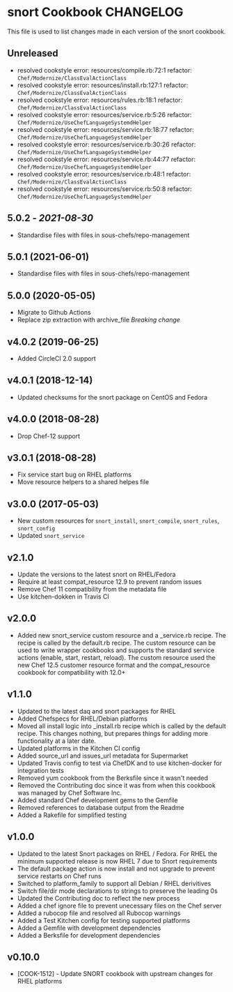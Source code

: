 # snort Cookbook CHANGELOG

This file is used to list changes made in each version of the snort cookbook.

## Unreleased

- resolved cookstyle error: resources/compile.rb:72:1 refactor: `Chef/Modernize/ClassEvalActionClass`
- resolved cookstyle error: resources/install.rb:127:1 refactor: `Chef/Modernize/ClassEvalActionClass`
- resolved cookstyle error: resources/rules.rb:18:1 refactor: `Chef/Modernize/ClassEvalActionClass`
- resolved cookstyle error: resources/service.rb:5:26 refactor: `Chef/Modernize/UseChefLanguageSystemdHelper`
- resolved cookstyle error: resources/service.rb:18:77 refactor: `Chef/Modernize/UseChefLanguageSystemdHelper`
- resolved cookstyle error: resources/service.rb:30:26 refactor: `Chef/Modernize/UseChefLanguageSystemdHelper`
- resolved cookstyle error: resources/service.rb:44:77 refactor: `Chef/Modernize/UseChefLanguageSystemdHelper`
- resolved cookstyle error: resources/service.rb:48:1 refactor: `Chef/Modernize/ClassEvalActionClass`
- resolved cookstyle error: resources/service.rb:50:8 refactor: `Chef/Modernize/UseChefLanguageSystemdHelper`
## 5.0.2 - *2021-08-30*

- Standardise files with files in sous-chefs/repo-management

## 5.0.1 (2021-06-01)

- Standardise files with files in sous-chefs/repo-management

## 5.0.0 (2020-05-05)

- Migrate to Github Actions
- Replace zip extraction with archive_file *Breaking change*

## v4.0.2 (2019-06-25)

- Added CircleCI 2.0 support

## v4.0.1 (2018-12-14)

- Updated checksums for the snort package on CentOS and Fedora

## v4.0.0 (2018-08-28)

- Drop Chef-12 support

## v3.0.1 (2018-08-28)

- Fix service start bug on RHEL platforms
- Move resource helpers to a shared helpes file

## v3.0.0 (2017-05-03)

- New custom resources for `snort_install`, `snort_compile`, `snort_rules`, `snort_config`
- Updated `snort_service`

## v2.1.0

- Update the versions to the latest snort on RHEL/Fedora
- Require at least compat_resource 12.9 to prevent random issues
- Remove Chef 11 compatibility from the metadata file
- Use kitchen-dokken in Travis CI

## v2.0.0

- Added new snort_service custom resource and a _service.rb recipe. The recipe is called by the default.rb recipe. The custom resource can be used to write wrapper cookbooks and supports the standard service actions (enable, start, restart, reload). The custom resource used the new Chef 12.5 customer resource format and the compat_resource cookbook for compatibility with 12.0+

## v1.1.0

- Updated to the latest daq and snort packages for RHEL
- Added Chefspecs for RHEL/Debian platforms
- Moved all install logic into _install.rb recipe which is called by the default recipe. This changes nothing, but prepares things for adding more functionality at a later date.
- Updated platforms in the Kitchen CI config
- Added source_url and issues_url metadata for Supermarket
- Updated Travis config to test via ChefDK and to use kitchen-docker for integration tests
- Removed yum cookbook from the Berksfile since it wasn't needed
- Removed the Contributing doc since it was from when this cookbook was managed by Chef Software Inc.
- Added standard Chef development gems to the Gemfile
- Removed references to database output from the Readme
- Added a Rakefile for simplified testing

## v1.0.0

- Updated to the latest Snort packages on RHEL / Fedora. For RHEL the minimum supported release is now RHEL 7 due to Snort requirements
- The default package action is now install and not upgrade to prevent service restarts on Chef runs
- Switched to platform_family to support all Debian / RHEL derivitives
- Switch file/dir mode declarations to strings to preserve the leading 0s
- Updated the Contributing doc to reflect the new process
- Added a chef ignore file to prevent unecessary files on the Chef server
- Added a rubocop file and resolved all Rubocop warnings
- Added a Test Kitchen config for testing supported platforms
- Added a Gemfile with development dependencies
- Added a Berksfile for development dependencies

## v0.10.0

- [COOK-1512] - Update SNORT cookbook with upstream changes for RHEL platforms
